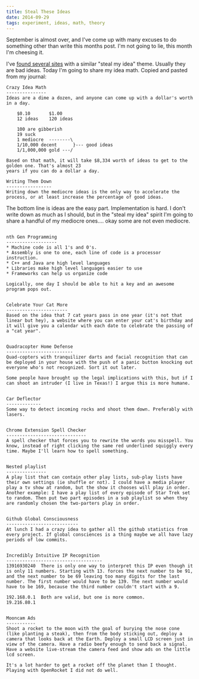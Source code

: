 ```yaml
---
title: Steal These Ideas
date: 2014-09-29
tags: experiment, ideas, math, theory
---
```


September is almost over, and I've come up with many excuses to do something other than write this
months post. I'm not going to lie, this month I'm cheesing it.

I've [found several sites][link-1] with a similar "steal my idea" theme. Usually they are bad ideas.
Today I'm going to share my idea math. Copied and pasted from my journal:

```
Crazy Idea Math
---------------
Ideas are a dime a dozen, and anyone can come up with a dollar's worth in a day.

    $0.10       $1.00
    12 ideas    120 ideas

    100 are gibberish
    19 suck
    1 mediocre  --------\
    1/10,000 decent      }--- good ideas
    1/1,000,000 gold ---/

Based on that math, it will take $8,334 worth of ideas to get to the golden one. That's almost 23
years if you can do a dollar a day.

Writing Them Down
-----------------
Writing down the mediocre ideas is the only way to accelerate the process, or at least increase the percentage of good ideas.
```

<!-- more -->

The bottom line is ideas are the easy part. Implementation is hard. I don't write down as much as I
should, but in the "steal my idea" spirit I'm going to share a handful of my mediocre ones.... okay
some are not even mediocre.


```

nth Gen Programming
-------------------
* Machine code is all 1's and 0's.  
* Assembly is one to one, each line of code is a processor instruction.
* C++ and Java are high level languages  
* Libraries make high level languages easier to use  
* Frameworks can help us organize code  

Logically, one day I should be able to hit a key and an awesome program pops out.


Celebrate Your Cat More
-----------------------
Based on the idea that 7 cat years pass in one year (it's not that linear but hey), a website where you can enter your cat's birthday and it will give you a calendar with each date to celebrate the passing of a "cat year".


Quadracopter Home Defense
-------------------------
Quad-copters with tranquilizer darts and facial recognition that can be deployed in your house with the push of a panic button knocking out everyone who's not recognized. Sort it out later.

Some people have brought up the legal implications with this, but if I can shoot an intruder (I live in Texas!) I argue this is more humane.


Car Deflector
-------------
Some way to detect incoming rocks and shoot them down. Preferably with lasers.


Chrome Extension Spell Checker
------------------------------
A spell checker that forces you to rewrite the words you misspell. You know, instead of right clicking the same red underlined squiggly every time. Maybe I'll learn how to spell something.


Nested playlist
---------------
A play list that can contain other play lists, sub-play lists have their own settings (ie shuffle or not). I could have a media player play a tv show at random, but the show it chooses will play in order. Another example: I have a play list of every episode of Star Trek set to random. Then put two part episodes in a sub playlist so when they are randomly chosen the two-parters play in order.


Github Global Consciousness
---------------------------
At lunch I had a crazy idea to gather all the github statistics from every project. If global consciences is a thing maybe we all have lazy periods of low commits.


Incredibly Intuitive IP Recognition
------------------------------------
13916930240  There is only one way to interpret this IP even though it is only 11 numbers. Starting with 13. forces the next number to be 91, and the next number to be 69 leaving too many digits for the last number. The first number would have to be 139. The next number would have to be 169, because the third number couldn't start with a 9.

192.168.0.1  Both are valid, but one is more common.
19.216.80.1


Mooncam Ads
-----------
Shoot a rocket to the moon with the goal of burying the nose cone (like planting a steak), then from the body sticking out, deploy a camera that looks back at the Earth. Deploy a small LCD screen just in view of the camera. Have a radio beefy enough to send back a signal. Have a website live-stream the camera feed and show ads on the little lcd screen.

It's a lot harder to get a rocket off the planet than I thought. Playing with OpenRocket I did not do well.

```

[link-1]: https://www.google.com/search?safe=off&q=steal+my+idea&cad=h
